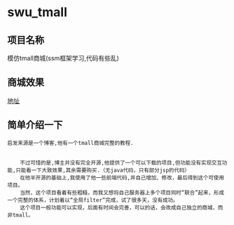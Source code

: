 # swu_tmall
## 项目名称
模仿tmall商城(ssm框架学习,代码有些乱)

## 商城效果
[地址](http://47.106.32.3:8080)

## 简单介绍一下
	启发来源是一个博客,他有一个tmall商城完整的教程.  
		
	
		不过可惜的是,博主并没有完全开源,他提供了一个可以下载的项目,但功能没有实现交互功能,只能看一下大致效果,其余需要购买.（无java代码，只有部分jsp的代码）  
		在他半开源的基础上,我使用了他一些前端代码,并自己增加、修改，最后得到这个可使用项目。  
		当然，这个项目看着有些粗糙，而我又想将自己服务器上多个项目同时“联合”起来，形成一个完整的体系，计划着以“全局filter”完成，试了很多天，没有成功。  
		这个项目一般功能可以实现，后面有时间会完善，可以的话，会改成自己独立的商城，而非tmall。